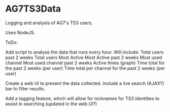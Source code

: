 # AG7TS3Data
Logging and analysis of AG7's TS3 users.

Uses NodeJS.

ToDo:

Add script to analyse the data that runs every hour. Will include:
Total users past 2 weeks
Total users
Most Active
Most Active past 2 weeks
Most used channel
Most used channel past 2 weeks
Active times (graph)
Time total for the past 2 weeks (per user)
Time total per channel for the past 2 weeks (per user)

Create a web UI to present the data collected. Include a live search (AJAX?) bar to filter results.

Add a tagging feature, which will allow for nicknames for TS3 identities to assist in searching (updated in the web UI?)
